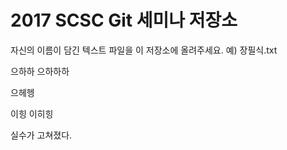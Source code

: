 # 2017 SCSC Git 세미나 저장소

자신의 이름이 담긴 텍스트 파일을 이 저장소에 올려주세요.
예) 장필식.txt

으하하
으하하하

으헤헹

이힝
이히힝

실수가 고쳐졌다.